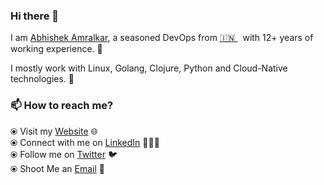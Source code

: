 ### Hi there 👋

<!--
**abhishekamralkar/abhishekamralkar** is a ✨ _special_ ✨ repository because its `README.md` (this file) appears on your GitHub profile.
-->

I am [Abhishek Amralkar](https://dev.to/abhishekamralkar/), a seasoned DevOps from [🇮🇳 ](https://en.wikipedia.org/wiki/India)&nbsp; with 12+ years of working experience. 🎯

I mostly work with Linux, Golang, Clojure, Python and Cloud-Native technologies. 🚀


### 📫 How to reach me? 

  ⦿ Visit my [Website](https://dev.to/abhishekamralkar) 🌐 <br>
  ⦿ Connect with me on [LinkedIn](https://www.linkedin.com/in/abhishekamralkar/) 👨🏻‍💻 <br>
  ⦿ Follow me on [Twitter](https://twitter.com/aamralkar) 🐦 <br>
  ⦿ Shoot Me an [Email](mailto:abhishekamralkar@gmail.com) 💌 <br>

